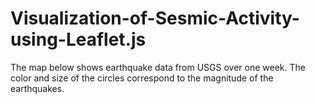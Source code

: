 # Visualization-of-Sesmic-Activity-using-Leaflet.js
The map below shows earthquake data  from USGS over one week.  The color and size of the circles correspond to the magnitude of the earthquakes.  
